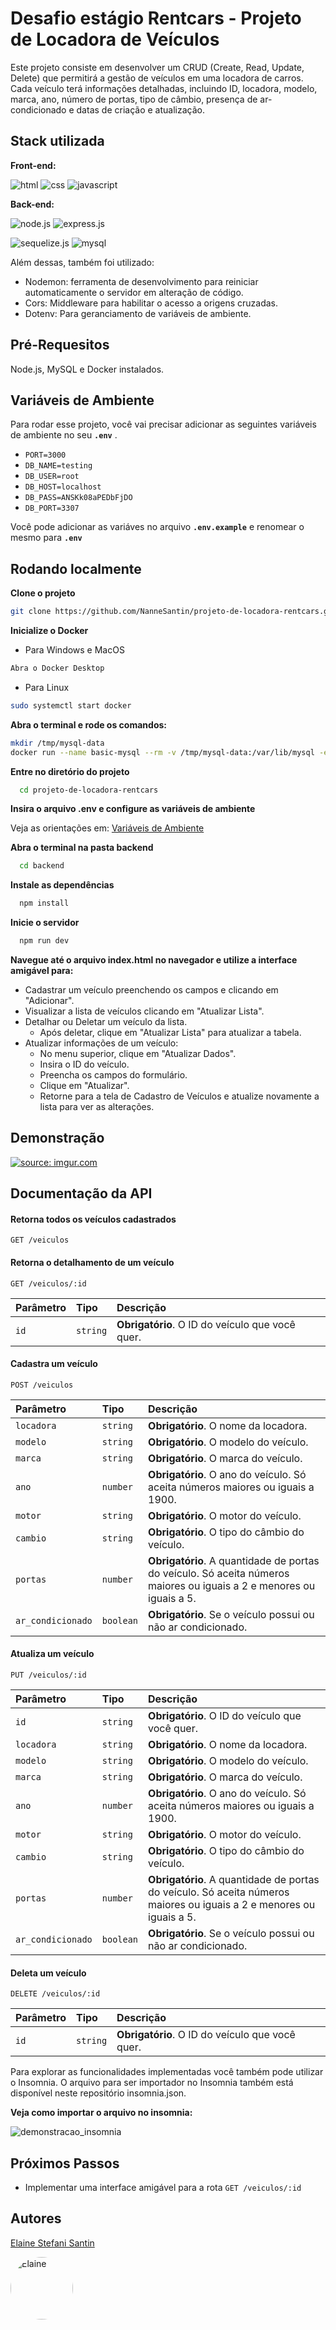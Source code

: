 
# Desafio estágio Rentcars - Projeto de Locadora de Veículos

Este projeto consiste em desenvolver um CRUD (Create, Read, Update, Delete) que permitirá a gestão de veículos em uma locadora de carros. 
Cada veículo terá informações detalhadas, incluindo ID, locadora, modelo, marca, ano, número de portas, tipo de câmbio, presença de ar-condicionado e datas de criação e atualização.


## Stack utilizada

**Front-end:** 

![html](https://img.shields.io/badge/HTML5-E34F26?style=for-the-badge&logo=html5&logoColor=white) ![css](https://img.shields.io/badge/CSS-239120?&style=for-the-badge&logo=css3&logoColor=white) ![javascript](https://img.shields.io/badge/JavaScript-F7DF1E?style=for-the-badge&logo=javascript&logoColor=black)


**Back-end:** 

![node.js](https://img.shields.io/badge/Node.js-43853D?style=for-the-badge&logo=node.js&logoColor=white) ![express.js](https://img.shields.io/badge/Express.js-404D59?style=for-the-badge)

![sequelize.js](https://img.shields.io/badge/sequelize-323330?style=for-the-badge&logo=sequelize&logoColor=blue) ![mysql](https://img.shields.io/badge/MySQL-005C84?style=for-the-badge&logo=mysql&logoColor=white)

Além dessas, também foi utilizado:
 - Nodemon: ferramenta de desenvolvimento para reiniciar automaticamente o servidor em alteração de código.
 - Cors: Middleware para habilitar o acesso a origens cruzadas.
 - Dotenv: Para geranciamento de variáveis de ambiente.


## Pré-Requesitos

Node.js, MySQL e Docker instalados.
## Variáveis de Ambiente

Para rodar esse projeto, você vai precisar adicionar as seguintes variáveis de ambiente no seu **`.env`** .

- `PORT=3000`
- `DB_NAME=testing`
- `DB_USER=root`
- `DB_HOST=localhost`
- `DB_PASS=ANSKk08aPEDbFjDO`
- `DB_PORT=3307`

Você pode adicionar as variáves no arquivo **`.env.example`** e renomear o mesmo para **`.env`** 
## Rodando localmente


**Clone o projeto**

```bash
git clone https://github.com/NanneSantin/projeto-de-locadora-rentcars.git
```

**Inicialize o Docker**

- Para Windows e MacOS

```bash
Abra o Docker Desktop
```

- Para Linux
```bash
sudo systemctl start docker
```

**Abra o terminal e rode os comandos:**
```bash
mkdir /tmp/mysql-data
docker run --name basic-mysql --rm -v /tmp/mysql-data:/var/lib/mysql -e MYSQL_ROOT_PASSWORD=ANSKk08aPEDbFjDO -e MYSQL_DATABASE=testing -p 3307:3306 -it mysql:8.0
```

**Entre no diretório do projeto**

```bash
  cd projeto-de-locadora-rentcars
```

**Insira o arquivo .env e configure as variáveis de ambiente**

Veja as orientações em: [Variáveis de Ambiente](#variáveis-de-ambiente)

**Abra o terminal na pasta backend**
```bash
  cd backend
```

**Instale as dependências**

```bash
  npm install
```

**Inicie o servidor**

```bash
  npm run dev
```

**Navegue até o arquivo index.html no navegador e utilize a interface amigável para:**


- Cadastrar um veículo preenchendo os campos e clicando em "Adicionar".
- Visualizar a lista de veículos clicando em "Atualizar Lista".
- Detalhar ou Deletar um veículo da lista.
    - Após deletar, clique em "Atualizar Lista" para atualizar a tabela.
- Atualizar informações de um veículo:
    - No menu superior, clique em "Atualizar Dados".
    - Insira o ID do veículo.
    - Preencha os campos do formulário.
    - Clique em "Atualizar".
    - Retorne para a tela de Cadastro de Veículos e atualize novamente a lista para ver as alterações.



## Demonstração

<a href="https://imgur.com/mwCMxfa"><img src="https://i.imgur.com/mwCMxfa.gif" title="source: imgur.com" /></a>


## Documentação da API

#### Retorna todos os veículos cadastrados

```http
GET /veiculos
```


#### Retorna o detalhamento de um veículo

```http
GET /veiculos/:id
```

| Parâmetro   | Tipo       | Descrição                                   |
| :---------- | :--------- | :------------------------------------------ |
| `id`      | `string` | **Obrigatório**. O ID do veículo que você quer. |

#### Cadastra um veículo

```http
POST /veiculos
```

| Parâmetro   | Tipo       | Descrição                                   |
| :---------- | :--------- | :------------------------------------------ |
| `locadora`      | `string` | **Obrigatório**. O nome da locadora. |
| `modelo`      | `string` | **Obrigatório**. O modelo do veículo. |
| `marca`      | `string` | **Obrigatório**. O marca do veículo. |
| `ano`      | `number` | **Obrigatório**. O ano do veículo. Só aceita números maiores ou iguais a 1900. |
| `motor`      | `string` | **Obrigatório**. O motor do veículo. |
| `cambio`      | `string` | **Obrigatório**. O tipo do câmbio do veículo. |
| `portas`      | `number` | **Obrigatório**. A quantidade de portas do veículo. Só aceita números maiores ou iguais a 2 e menores ou iguais a 5.  |
| `ar_condicionado`      | `boolean` | **Obrigatório**. Se o veículo possui ou não ar condicionado. |

#### Atualiza um veículo

```http
PUT /veiculos/:id
```

| Parâmetro   | Tipo       | Descrição                                   |
| :---------- | :--------- | :------------------------------------------ |
| `id`      | `string` | **Obrigatório**. O ID do veículo que você quer. |
| `locadora`      | `string` | **Obrigatório**. O nome da locadora. |
| `modelo`      | `string` | **Obrigatório**. O modelo do veículo. |
| `marca`      | `string` | **Obrigatório**. O marca do veículo. |
| `ano`      | `number` | **Obrigatório**. O ano do veículo. Só aceita números maiores ou iguais a 1900. |
| `motor`      | `string` | **Obrigatório**. O motor do veículo. |
| `cambio`      | `string` | **Obrigatório**. O tipo do câmbio do veículo. |
| `portas`      | `number` | **Obrigatório**. A quantidade de portas do veículo. Só aceita números maiores ou iguais a 2 e menores ou iguais a 5.  |
| `ar_condicionado`      | `boolean` | **Obrigatório**. Se o veículo possui ou não ar condicionado. |

#### Deleta um veículo

```http
DELETE /veiculos/:id
```

| Parâmetro   | Tipo       | Descrição                                   |
| :---------- | :--------- | :------------------------------------------ |
| `id`      | `string` | **Obrigatório**. O ID do veículo que você quer. |

Para explorar as funcionalidades implementadas você também pode utilizar o Insomnia. O arquivo para ser importador no Insomnia também está disponível neste repositório insomnia.json.

**Veja como importar o arquivo no insomnia:**

![demonstracao_insomnia](https://i.imgur.com/owu3zLx.gif)

## Próximos Passos

- Implementar uma interface amigável para a rota `GET /veiculos/:id`




## Autores

[Elaine Stefani Santin](https://www.github.com/NanneSantin)

<img src="https://avatars.githubusercontent.com/u/129112213?s=400&u=40dc03383b4e899f4a35224b0f5b9bb692966986&v=4" alt="Elaine" style="border-radius: 50%;" width="100px">

